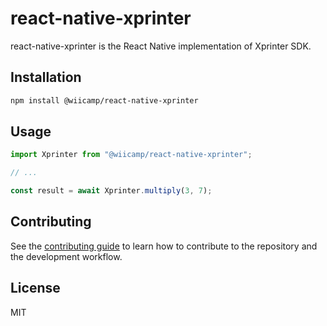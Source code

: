 # react-native-xprinter

react-native-xprinter is the React Native implementation of Xprinter SDK.

## Installation

```sh
npm install @wiicamp/react-native-xprinter
```

## Usage

```js
import Xprinter from "@wiicamp/react-native-xprinter";

// ...

const result = await Xprinter.multiply(3, 7);
```

## Contributing

See the [contributing guide](CONTRIBUTING.md) to learn how to contribute to the repository and the development workflow.

## License

MIT
